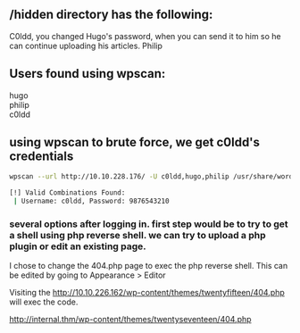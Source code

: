 ## /hidden directory has the following:

C0ldd, you changed Hugo's password, when you can send it to him so he can continue uploading his articles. Philip


## Users found using wpscan:
hugo\
philip\
c0ldd

## using wpscan to brute force, we get c0ldd's credentials
```bash 
wpscan --url http://10.10.228.176/ -U c0ldd,hugo,philip /usr/share/wordlists/rockyou.txt

[!] Valid Combinations Found:
 | Username: c0ldd, Password: 9876543210

```


### several options after logging in. first step would be to try to get a shell using php reverse shell. we can try to upload a php plugin or edit an existing page.

I chose to change the 404.php page to exec the php reverse shell. 
This can be edited by going to Appearance > Editor

Visiting the 
http://10.10.226.162/wp-content/themes/twentyfifteen/404.php
will exec the code.

http://internal.thm/wp-content/themes/twentyseventeen/404.php
